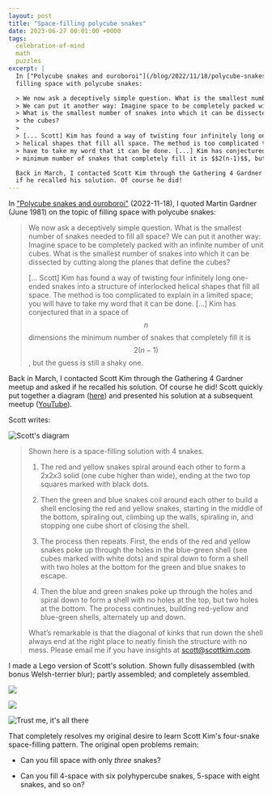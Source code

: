 ```yaml
---
layout: post
title: "Space-filling polycube snakes"
date: 2023-06-27 00:01:00 +0000
tags:
  celebration-of-mind
  math
  puzzles
excerpt: |
  In ["Polycube snakes and ouroboroi"](/blog/2022/11/18/polycube-snakes/) (2022-11-18), I quoted Martin Gardner (June 1981) on the topic of
  filling space with polycube snakes:

  > We now ask a deceptively simple question. What is the smallest number of snakes needed to fill all space?
  > We can put it another way: Imagine space to be completely packed with an infinite number of unit cubes.
  > What is the smallest number of snakes into which it can be dissected by cutting along the planes that define
  > the cubes?
  >
  > [... Scott] Kim has found a way of twisting four infinitely long one-ended snakes into a structure of interlocked
  > helical shapes that fill all space. The method is too complicated to explain in a limited space; you will
  > have to take my word that it can be done. [...] Kim has conjectured that in a space of $$n$$ dimensions the
  > minimum number of snakes that completely fill it is $$2(n-1)$$, but the guess is still a shaky one.

  Back in March, I contacted Scott Kim through the Gathering 4 Gardner meetup and asked
  if he recalled his solution. Of course he did!
---
```


In ["Polycube snakes and ouroboroi"](/blog/2022/11/18/polycube-snakes/) (2022-11-18), I quoted Martin Gardner (June 1981) on the topic of
filling space with polycube snakes:

> We now ask a deceptively simple question. What is the smallest number of snakes needed to fill all space?
> We can put it another way: Imagine space to be completely packed with an infinite number of unit cubes.
> What is the smallest number of snakes into which it can be dissected by cutting along the planes that define
> the cubes?
>
> [... Scott] Kim has found a way of twisting four infinitely long one-ended snakes into a structure of interlocked
> helical shapes that fill all space. The method is too complicated to explain in a limited space; you will
> have to take my word that it can be done. [...] Kim has conjectured that in a space of $$n$$ dimensions the
> minimum number of snakes that completely fill it is $$2(n-1)$$, but the guess is still a shaky one.

Back in March, I contacted Scott Kim through the Gathering 4 Gardner meetup and asked
if he recalled his solution. Of course he did! Scott quickly put together a diagram
([here](https://assets.adobe.com/id/urn:aaid:sc:US:98cb612d-b76a-43fd-9a71-0257ad38083f))
and presented his solution at a subsequent meetup ([YouTube](https://www.youtube.com/watch?v=-I_1WVkyfVQ&t=4198s)).

Scott writes:

![Scott's diagram](/blog/images/2023-06-27-scotts-diagram.png)

> Shown here is a space-filling solution with 4 snakes.
>
> 1. The red and yellow snakes spiral around each other to form a 2x2x3 solid (one cube higher than wide),
> ending at the two top squares marked with black dots.
>
> 2. Then the green and blue snakes coil around each other to build a shell enclosing the red and yellow snakes,
> starting in the middle of the bottom, spiraling out, climbing up the walls, spiraling in, and stopping
> one cube short of closing the shell.
>
> 3. The process then repeats. First, the ends of the red and yellow snakes poke up through the holes
> in the blue-green shell (see cubes marked with white dots) and spiral down to form a shell with
> two holes at the bottom for the green and blue snakes to escape.
>
> 4. Then the blue and green snakes poke up through the holes and spiral down to form a shell with
> no holes at the top, but two holes at the bottom. The process continues, building red-yellow and blue-green shells,
> alternately up and down.
>
> What’s remarkable is that the diagonal of kinks that run down the shell always end at the right place
> to neatly finish the structure with no mess. Please email me if you have insights at [scott@scottkim.com](https://scottkim.com/).

I made a Lego version of Scott's solution.
Shown fully disassembled (with bonus Welsh-terrier blur); partly assembled; and completely assembled.

![](/blog/images/2023-06-27-disassembled.jpg)

![](/blog/images/2023-06-27-partly-assembled.jpg)

![Trust me, it's all there](/blog/images/2023-06-27-fully-assembled.jpg)

That completely resolves my original desire to learn Scott Kim's four-snake space-filling pattern.
The original open problems remain:

- Can you fill space with only _three_ snakes?

- Can you fill 4-space with six polyhypercube snakes, 5-space with eight snakes, and so on?
